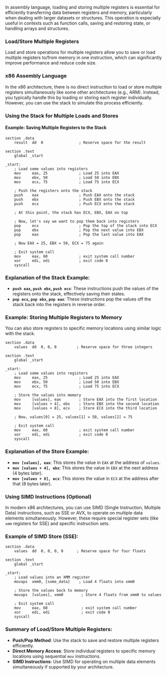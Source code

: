 In assembly language, loading and storing multiple registers is essential for efficiently transferring data between registers and memory, particularly when dealing with larger datasets or structures. This operation is especially useful in contexts such as function calls, saving and restoring state, or handling arrays and structures.

### Load/Store Multiple Registers

Load and store operations for multiple registers allow you to save or load multiple registers to/from memory in one instruction, which can significantly improve performance and reduce code size.

### x86 Assembly Language

In the x86 architecture, there is no direct instruction to load or store multiple registers simultaneously like some other architectures (e.g., ARM). Instead, you typically handle this by loading or storing each register individually. However, you can use the stack to simulate this process efficiently.

### Using the Stack for Multiple Loads and Stores

#### Example: Saving Multiple Registers to the Stack

```assembly
section .data
    result  dd  0                ; Reserve space for the result

section .text
    global _start

_start:
    ; Load some values into registers
    mov     eax, 25              ; Load 25 into EAX
    mov     ebx, 50              ; Load 50 into EBX
    mov     ecx, 75              ; Load 75 into ECX

    ; Push the registers onto the stack
    push    eax                  ; Push EAX onto the stack
    push    ebx                  ; Push EBX onto the stack
    push    ecx                  ; Push ECX onto the stack

    ; At this point, the stack has ECX, EBX, EAX on top

    ; Now, let's say we want to pop them back into registers
    pop     ecx                  ; Pop the top of the stack into ECX
    pop     ebx                  ; Pop the next value into EBX
    pop     eax                  ; Pop the last value into EAX

    ; Now EAX = 25, EBX = 50, ECX = 75 again

    ; Exit system call
    mov     eax, 60              ; exit system call number
    xor     edi, edi             ; exit code 0
    syscall
```

### Explanation of the Stack Example:
- **`push eax`, `push ebx`, `push ecx`**: These instructions push the values of the registers onto the stack, effectively saving their states.
- **`pop ecx`, `pop ebx`, `pop eax`**: These instructions pop the values off the stack back into the registers in reverse order.

### Example: Storing Multiple Registers to Memory

You can also store registers to specific memory locations using similar logic with the stack.

```assembly
section .data
    values  dd  0, 0, 0         ; Reserve space for three integers

section .text
    global _start

_start:
    ; Load some values into registers
    mov     eax, 25              ; Load 25 into EAX
    mov     ebx, 50              ; Load 50 into EBX
    mov     ecx, 75              ; Load 75 into ECX

    ; Store the values into memory
    mov     [values], eax        ; Store EAX into the first location
    mov     [values + 4], ebx    ; Store EBX into the second location
    mov     [values + 8], ecx    ; Store ECX into the third location

    ; Now, values[0] = 25, values[1] = 50, values[2] = 75

    ; Exit system call
    mov     eax, 60              ; exit system call number
    xor     edi, edi             ; exit code 0
    syscall
```

### Explanation of the Store Example:
- **`mov [values], eax`**: This stores the value in `EAX` at the address of `values`.
- **`mov [values + 4], ebx`**: This stores the value in `EBX` at the next address (4 bytes later).
- **`mov [values + 8], ecx`**: This stores the value in `ECX` at the address after that (8 bytes later).

### Using SIMD Instructions (Optional)

In modern x86 architectures, you can use SIMD (Single Instruction, Multiple Data) instructions, such as SSE or AVX, to operate on multiple data elements simultaneously. However, these require special register sets (like `xmm` registers for SSE) and specific instruction sets.

### Example of SIMD Store (SSE):

```assembly
section .data
    values  dd  0, 0, 0, 0      ; Reserve space for four floats

section .text
    global _start

_start:
    ; Load values into an XMM register
    movaps  xmm0, [some_data]    ; Load 4 floats into xmm0

    ; Store the values back to memory
    movaps  [values], xmm0        ; Store 4 floats from xmm0 to values

    ; Exit system call
    mov     eax, 60               ; exit system call number
    xor     edi, edi              ; exit code 0
    syscall
```

### Summary of Load/Store Multiple Registers:
- **Push/Pop Method**: Use the stack to save and restore multiple registers efficiently.
- **Direct Memory Access**: Store individual registers to specific memory locations using sequential `mov` instructions.
- **SIMD Instructions**: Use SIMD for operating on multiple data elements simultaneously if supported by your architecture.

